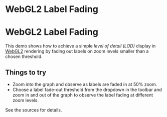 <!--
 //////////////////////////////////////////////////////////////////////////////
 // @license
 // This file is part of yFiles for HTML 2.6.
 // Use is subject to license terms.
 //
 // Copyright (c) 2000-2023 by yWorks GmbH, Vor dem Kreuzberg 28,
 // 72070 Tuebingen, Germany. All rights reserved.
 //
 //////////////////////////////////////////////////////////////////////////////
-->
# WebGL2 Label Fading

# WebGL2 Label Fading

This demo shows how to achieve a simple _level of detail (LOD)_ display in [WebGL2](https://docs.yworks.com/yfileshtml/#/dguide/webgl2) rendering by fading out labels on zoom levels smaller than a chosen threshold.

## Things to try

- Zoom into the graph and observe as labels are faded in at 50% zoom.
- Choose a label fade-out threshold from the dropdown in the toolbar and zoom in and out of the graph to observe the label fading at different zoom levels.

See the sources for details.
